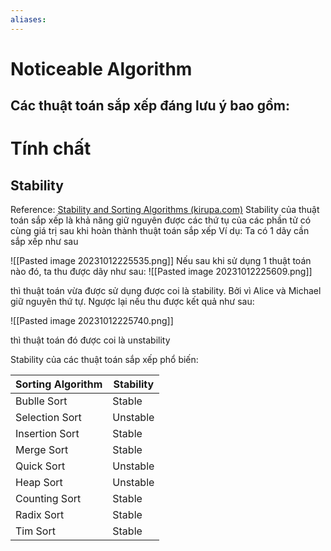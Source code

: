 ```yaml
---
aliases:
---
```

# Noticeable Algorithm

Các thuật toán sắp xếp đáng lưu ý bao gồm:
- 
# Tính chất
## Stability
Reference: [Stability and Sorting Algorithms (kirupa.com)](https://www.kirupa.com/data_structures_algorithms/stability_sorting_algorithms.htm)
Stability của thuật toán sắp xếp là khả năng giữ nguyên được các thứ tụ của các phần tử có cùng giá trị  sau khi hoàn thành thuật toán sắp xếp
Ví dụ: Ta có 1 dãy cần sắp xếp như sau

![[Pasted image 20231012225535.png]]
Nếu sau khi sử dụng 1 thuật toán nào đó, ta thu được dãy như sau:
![[Pasted image 20231012225609.png]]

thì thuật toán vừa được sử dụng được coi là stability. Bởi vì Alice và Michael giữ nguyên thứ tự. Ngược lại nếu thu được kết quả như sau:

![[Pasted image 20231012225740.png]]

thì thuật toán đó được coi là unstability

Stability của các thuật toán sắp xếp phổ biến:

| **Sorting Algorithm** | **Stability** | 
| ----------------- | --------- |
| Bublle Sort       | Stable    |
| Selection Sort    | Unstable  |
| Insertion Sort    | Stable    |
| Merge Sort        | Stable    |
| Quick Sort        | Unstable  |
| Heap Sort         | Unstable  |
| Counting Sort     | Stable    |
| Radix Sort        | Stable    |
| Tim Sort          | Stable    |


